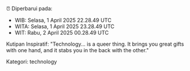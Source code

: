 ⏰ Diperbarui pada:
- WIB: Selasa, 1 April 2025 22.28.49 UTC
- WITA: Selasa, 1 April 2025 23.28.49 UTC
- WIT: Rabu, 2 April 2025 00.28.49 UTC

Kutipan Inspiratif:
"Technology... is a queer thing. It brings you great gifts with one hand, and it stabs you in the back with the other."


Kategori: technology

